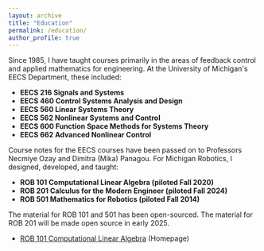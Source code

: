 ```yaml
---
layout: archive
title: "Education"
permalink: /education/
author_profile: true
---
```


Since 1985, I have taught courses primarily in the areas of feedback control and applied mathematics for engineering. At the University of Michigan's EECS Department, these included:

- **EECS 216 Signals and Systems**
- **EECS 460 Control Systems Analysis and Design**
- **EECS 560 Linear Systems Theory**
- **EECS 562 Nonlinear Systems and Control**
- **EECS 600 Function Space Methods for Systems Theory**
- **EECS 662 Advanced Nonlinear Control**

Course notes for the EECS courses have been passed on to Professors Necmiye Ozay and Dimitra (Mika) Panagou. For Michigan Robotics, I designed, developed, and taught:

- **ROB 101 Computational Linear Algebra (piloted Fall 2020)**
- **ROB 201 Calculus for the Modern Engineer (piloted Fall 2024)**
- **ROB 501 Mathematics for Robotics (piloted Fall 2014)**

 The material for ROB 101 and 501 has been open-sourced. The material for ROB 201 will be made open source in early 2025.


* [ROB 101 Computational Linear Algebra](https://robotics.umich.edu/academic-program/course-offerings/rob101/) (Homepage)